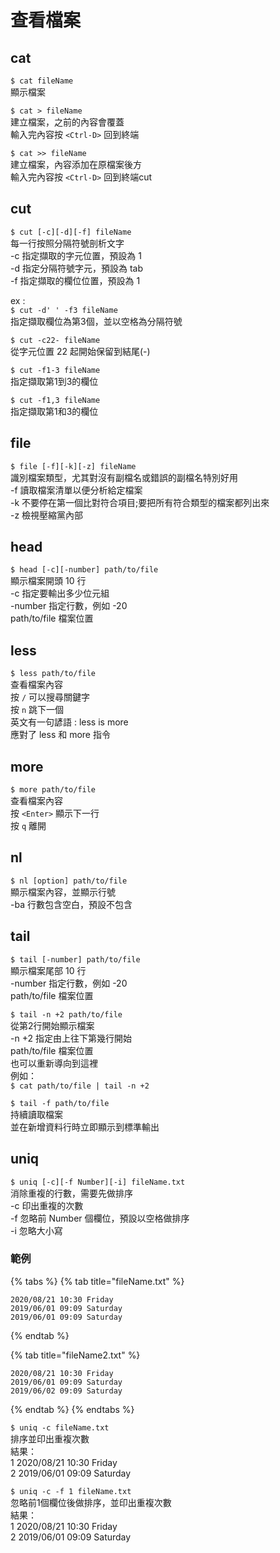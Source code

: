 # 查看檔案

## cat

`$ cat fileName`  
顯示檔案

`$ cat > fileName`  
建立檔案，之前的內容會覆蓋  
輸入完內容按 `<Ctrl-D>` 回到終端

`$ cat >> fileName`  
建立檔案，內容添加在原檔案後方  
輸入完內容按 `<Ctrl-D>` 回到終端cut

## cut

`$ cut [-c][-d][-f] fileName`  
每一行按照分隔符號剖析文字  
-c 指定擷取的字元位置，預設為 1  
-d 指定分隔符號字元，預設為 tab  
-f 指定擷取的欄位位置，預設為 1

ex :  
`$ cut -d' ' -f3 fileName`  
指定擷取欄位為第3個，並以空格為分隔符號

`$ cut -c22- fileName`  
從字元位置 22 起開始保留到結尾\(-\)

`$ cut -f1-3 fileName`  
指定擷取第1到3的欄位

`$ cut -f1,3 fileName`  
指定擷取第1和3的欄位

## file

`$ file [-f][-k][-z] fileName`  
識別檔案類型，尤其對沒有副檔名或錯誤的副檔名特別好用  
-f 讀取檔案清單以便分析給定檔案  
-k 不要停在第一個比對符合項目;要把所有符合類型的檔案都列出來  
-z 檢視壓縮黨內部

## head

`$ head [-c][-number] path/to/file`  
顯示檔案開頭 10 行  
-c 指定要輸出多少位元組  
-number 指定行數，例如 -20  
path/to/file 檔案位置

## less

`$ less path/to/file`  
查看檔案內容  
按 `/` 可以搜尋關鍵字  
按 `n` 跳下一個  
英文有一句諺語 : less is more   
應對了  less 和 more 指令

## more

`$ more path/to/file`  
查看檔案內容  
按 `<Enter>` 顯示下一行  
按 `q` 離開

## nl

`$ nl [option] path/to/file`  
顯示檔案內容，並顯示行號  
-ba 行數包含空白，預設不包含

## tail

`$ tail [-number] path/to/file`  
顯示檔案尾部 10 行  
-number 指定行數，例如 -20  
path/to/file 檔案位置

`$ tail -n +2 path/to/file`  
從第2行開始顯示檔案  
-n +2 指定由上往下第幾行開始  
path/to/file 檔案位置  
也可以重新導向到這裡  
例如：  
`$ cat path/to/file | tail -n +2` 

`$ tail -f path/to/file`  
持續讀取檔案  
並在新增資料行時立即顯示到標準輸出

## uniq

`$ uniq [-c][-f Number][-i] fileName.txt`  
消除重複的行數，需要先做排序  
-c 印出重複的次數  
-f 忽略前 Number 個欄位，預設以空格做排序  
-i 忽略大小寫

### 範例

{% tabs %}
{% tab title="fileName.txt" %}
```text
2020/08/21 10:30 Friday
2019/06/01 09:09 Saturday
2019/06/01 09:09 Saturday
```
{% endtab %}

{% tab title="fileName2.txt" %}
```
2020/08/21 10:30 Friday
2019/06/01 09:09 Saturday
2019/06/02 09:09 Saturday
```
{% endtab %}
{% endtabs %}

`$ uniq -c fileName.txt`  
排序並印出重複次數  
結果：  
1 2020/08/21 10:30 Friday  
2 2019/06/01 09:09 Saturday

`$ uniq -c -f 1 fileName.txt`  
忽略前1個欄位後做排序，並印出重複次數  
結果：  
1 2020/08/21 10:30 Friday  
2 2019/06/01 09:09 Saturday

